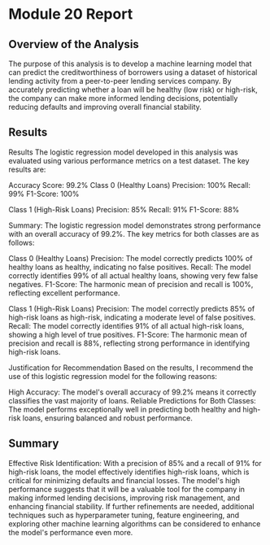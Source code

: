 # Module 20 Report 

## Overview of the Analysis

The purpose of this analysis is to develop a machine learning model that can predict the creditworthiness of borrowers using a dataset of historical lending activity from a peer-to-peer lending services company. By accurately predicting whether a loan will be healthy (low risk) or high-risk, the company can make more informed lending decisions, potentially reducing defaults and improving overall financial stability.

## Results

Results
The logistic regression model developed in this analysis was evaluated using various performance metrics on a test dataset. The key results are:

Accuracy Score: 99.2%
Class 0 (Healthy Loans)
Precision: 100%
Recall: 99%
F1-Score: 100%

Class 1 (High-Risk Loans)
Precision: 85%
Recall: 91%
F1-Score: 88%

Summary: The logistic regression model demonstrates strong performance with an overall accuracy of 99.2%. The key metrics for both classes are as follows:

Class 0 (Healthy Loans)
Precision: The model correctly predicts 100% of healthy loans as healthy, indicating no false positives.
Recall: The model correctly identifies 99% of all actual healthy loans, showing very few false negatives.
F1-Score: The harmonic mean of precision and recall is 100%, reflecting excellent performance.

Class 1 (High-Risk Loans)
Precision: The model correctly predicts 85% of high-risk loans as high-risk, indicating a moderate level of false positives.
Recall: The model correctly identifies 91% of all actual high-risk loans, showing a high level of true positives.
F1-Score: The harmonic mean of precision and recall is 88%, reflecting strong performance in identifying high-risk loans.

Justification for Recommendation
Based on the results, I recommend the use of this logistic regression model for the following reasons:

High Accuracy: The model's overall accuracy of 99.2% means it correctly classifies the vast majority of loans.
Reliable Predictions for Both Classes: The model performs exceptionally well in predicting both healthy and high-risk loans, ensuring balanced and robust performance.

## Summary

Effective Risk Identification: With a precision of 85% and a recall of 91% for high-risk loans, the model effectively identifies high-risk loans, which is critical for minimizing defaults and financial losses.
The model's high performance suggests that it will be a valuable tool for the company in making informed lending decisions, improving risk management, and enhancing financial stability. If further refinements are needed, additional techniques such as hyperparameter tuning, feature engineering, and exploring other machine learning algorithms can be considered to enhance the model's performance even more.

